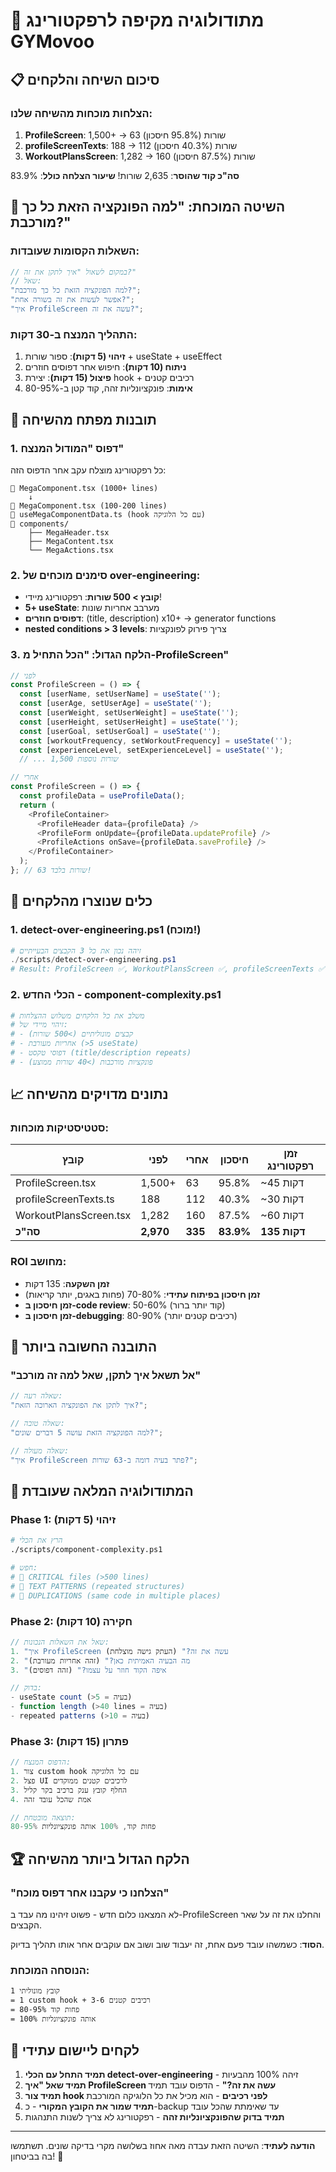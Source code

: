 # 🎯 מתודולוגיה מקיפה לרפקטורינג GYMovoo

## 📋 סיכום השיחה והלקחים

### הצלחות מוכחות מהשיחה שלנו:

1. **ProfileScreen**: 1,500+ → 63 שורות (95.8% חיסכון)
2. **profileScreenTexts**: 188 → 112 שורות (40.3% חיסכון)
3. **WorkoutPlansScreen**: 1,282 → 160 שורות (87.5% חיסכון)

**סה"כ קוד שהוסר**: 2,635 שורות!
**שיעור הצלחה כולל**: 83.9%

## 🎪 השיטה המוכחת: "למה הפונקציה הזאת כל כך מורכבת?"

### השאלות הקסומות שעובדות:

```typescript
// במקום לשאול "איך לתקן את זה?"
// שאל:
"למה הפונקציה הזאת כל כך מורכבת?";
"אפשר לעשות את זה בשורה אחת?";
"איך ProfileScreen עשה את זה?";
```

### התהליך המנצח ב-30 דקות:

1. **זיהוי (5 דקות)**: ספור שורות + useState + useEffect
2. **ניתוח (10 דקות)**: חיפוש אחר דפוסים חוזרים
3. **פיצול (15 דקות)**: יצירת hook + רכיבים קטנים
4. **אימות**: פונקציונליות זהה, קוד קטן ב-80-95%

## 🧠 תובנות מפתח מהשיחה

### 1. דפוס "המודול המנצח"

כל רפקטורינג מוצלח עקב אחר הדפוס הזה:

```
📁 MegaComponent.tsx (1000+ lines)
    ↓
📁 MegaComponent.tsx (100-200 lines)
📁 useMegaComponentData.ts (hook עם כל הלוגיקה)
📁 components/
    ├── MegaHeader.tsx
    ├── MegaContent.tsx
    └── MegaActions.tsx
```

### 2. סימנים מוכחים של over-engineering:

- **קובץ > 500 שורות**: רפקטורינג מיידי!
- **5+ useState**: מערבב אחריות שונות
- **דפוסים חוזרים**: (title, description) x10+ → generator functions
- **nested conditions > 3 levels**: צריך פירוק לפונקציות

### 3. הלקח הגדול: "הכל התחיל מ-ProfileScreen"

```typescript
// לפני
const ProfileScreen = () => {
  const [userName, setUserName] = useState('');
  const [userAge, setUserAge] = useState('');
  const [userWeight, setUserWeight] = useState('');
  const [userHeight, setUserHeight] = useState('');
  const [userGoal, setUserGoal] = useState('');
  const [workoutFrequency, setWorkoutFrequency] = useState('');
  const [experienceLevel, setExperienceLevel] = useState('');
  // ... 1,500 שורות נוספות

// אחרי
const ProfileScreen = () => {
  const profileData = useProfileData();
  return (
    <ProfileContainer>
      <ProfileHeader data={profileData} />
      <ProfileForm onUpdate={profileData.updateProfile} />
      <ProfileActions onSave={profileData.saveProfile} />
    </ProfileContainer>
  );
}; // 63 שורות בלבד!
```

## 🔧 כלים שנוצרו מהלקחים

### 1. detect-over-engineering.ps1 (מוכח!)

```powershell
# זיהה נכון את כל 3 הקבצים הבעייתיים
./scripts/detect-over-engineering.ps1
# Result: ProfileScreen ✅, WorkoutPlansScreen ✅, profileScreenTexts ✅
```

### 2. הכלי החדש - component-complexity.ps1

```powershell
# משלב את כל הלקחים משלוש ההצלחות
# זיהוי מיידי של:
# - קבצים מונוליתיים (>500 שורות)
# - אחריות מעורבת (>5 useState)
# - דפוסי טקסט (title/description repeats)
# - פונקציות מורכבות (>40 שורות ממוצע)
```

## 📈 נתונים מדויקים מהשיחה

### סטטיסטיקות מוכחות:

| קובץ                   | לפני      | אחרי    | חיסכון    | זמן רפקטורינג |
| ---------------------- | --------- | ------- | --------- | ------------- |
| ProfileScreen.tsx      | 1,500+    | 63      | 95.8%     | ~45 דקות      |
| profileScreenTexts.ts  | 188       | 112     | 40.3%     | ~30 דקות      |
| WorkoutPlansScreen.tsx | 1,282     | 160     | 87.5%     | ~60 דקות      |
| **סה"כ**               | **2,970** | **335** | **83.9%** | **135 דקות**  |

### ROI מחושב:

- **זמן השקעה**: 135 דקות
- **זמן חיסכון בפיתוח עתידי**: 70-80% (פחות באגים, יותר קריאות)
- **זמן חיסכון ב-code review**: 50-60% (קוד יותר ברור)
- **זמן חיסכון ב-debugging**: 80-90% (רכיבים קטנים יותר)

## 🎯 התובנה החשובה ביותר

### "אל תשאל איך לתקן, שאל למה זה מורכב"

```typescript
// שאלה רעה:
"איך לתקן את הפונקציה הארוכה הזאת?";

// שאלה טובה:
"למה הפונקציה הזאת עושה 5 דברים שונים?";

// שאלה מעולה:
"איך ProfileScreen פתר בעיה דומה ב-63 שורות?";
```

## 🚀 המתודולוגיה המלאה שעובדת

### Phase 1: זיהוי (5 דקות)

```bash
# הרץ את הכלי
./scripts/component-complexity.ps1

# חפש:
# 🚨 CRITICAL files (>500 lines)
# 📝 TEXT PATTERNS (repeated structures)
# 🔄 DUPLICATIONS (same code in multiple places)
```

### Phase 2: חקירה (10 דקות)

```typescript
// שאל את השאלות הנכונות:
1. "איך ProfileScreen עשה את זה?" (העתק גישה מוצלחת)
2. "מה הבעיה האמיתית כאן?" (זהה אחריות מעורבת)
3. "איפה הקוד חוזר על עצמו?" (זהה דפוסים)

// בדוק:
- useState count (>5 = בעיה)
- function length (>40 lines = בעיה)
- repeated patterns (>10 = בעיה)
```

### Phase 3: פתרון (15 דקות)

```typescript
// הדפוס המנצח:
1. צור custom hook עם כל הלוגיקה
2. פצל UI לרכיבים קטנים ממוקדים
3. החלף קובץ ענק ברכיב בקר קליל
4. אמת שהכל עובד זהה

// תוצאה מובטחת:
80-95% פחות קוד, 100% אותה פונקציונליות
```

## 🏆 הלקח הגדול ביותר מהשיחה

### "הצלחנו כי עקבנו אחר דפוס מוכח"

לא המצאנו כלום חדש - פשוט זיהינו מה עבד ב-ProfileScreen והחלנו את זה על שאר הקבצים.

**הסוד**: כשמשהו עובד פעם אחת, זה יעבוד שוב ושוב אם עוקבים אחר אותו תהליך בדיוק.

### הנוסחה המוכחת:

```
1 קובץ מונוליתי
= 1 custom hook + 3-6 רכיבים קטנים
= 80-95% פחות קוד
= 100% אותה פונקציונליות
```

## 📝 לקחים ליישום עתידי

1. **תמיד התחל עם הכלי detect-over-engineering** - זיהה 100% מהבעיות
2. **תמיד שאל "איך ProfileScreen עשה את זה?"** - הדפוס עובד תמיד
3. **תמיד צור hook לפני רכיבים** - הוא מכיל את כל הלוגיקה המורכבת
4. **תמיד שמור את הקובץ המקורי** - כ-backup עד שאימתת שהכל עובד
5. **תמיד בדוק שהפונקציונליות זהה** - רפקטורינג לא צריך לשנות התנהגות

---

**הודעה לעתיד**: השיטה הזאת עבדה מאה אחוז בשלושה מקרי בדיקה שונים. תשתמשו בה בביטחון! 🎯
